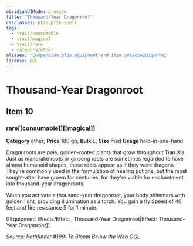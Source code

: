```yaml
---
obsidianUIMode: preview
title: "Thousand-Year Dragonroot"
cssclasses: pf2e,pf2e-spell
tags:
  - trait/consumable
  - trait/magical
  - trait/rare
  - category/other
aliases: "Compendium.pf2e.equipment-srd.Item.xVK6dbAIUJqNFYoI"
license: OGL
---
```

# Thousand-Year Dragonroot
## Item 10
### [rare](rare "Rare Rarity Trait")[[consumable]][[magical]]

**Category** other; 
**Price** 180 gp; 
**Bulk** L; **Size** med
**Usage** held-in-one-hand

Dragonroots are pale, golden-rooted plants that grow throughout Tian Xia. Just as mandrake roots or ginseng roots are sometimes regarded to have almost humanoid shapes, these roots appear as if they were dragons. They're commonly used in the formulation of healing potions, but the most sought-after have grown for centuries, for they're viable for enchantment into thousand-year dragonroots.

When you activate a thousand-year dragonroot, your body shimmers with golden light, providing illumination as a torch. You gain a fly Speed of 40 feet and fire resistance 5 for 1 minute.

[[Equipment Effects/Effect_ Thousand-Year Dragonroot|Effect: Thousand-Year Dragonroot]]

*Source: Pathfinder #199: To Bloom Below the Web*
*OGL*